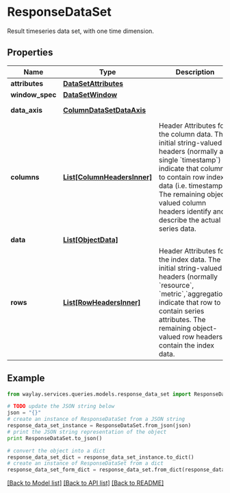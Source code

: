 # ResponseDataSet

Result timeseries data set, with one time dimension.

## Properties

Name | Type | Description | Notes
------------ | ------------- | ------------- | -------------
**attributes** | [**DataSetAttributes**](DataSetAttributes.md) |  | [optional] 
**window_spec** | [**DataSetWindow**](DataSetWindow.md) |  | [optional] 
**data_axis** | [**ColumnDataSetDataAxis**](ColumnDataSetDataAxis.md) |  | [optional] [default to ColumnDataSetDataAxis.ROW]
**columns** | [**List[ColumnHeadersInner]**](ColumnHeadersInner.md) | Header Attributes for the column data.  The initial string-valued headers (normally a single &#x60;timestamp&#x60;) indicate that column to contain row index data (i.e. timestamps).  The remaining object-valued column headers identify and describe the actual series data. | 
**data** | [**List[ObjectData]**](ObjectData.md) |  | 
**rows** | [**List[RowHeadersInner]**](RowHeadersInner.md) | Header Attributes for the index data.  The initial string-valued headers (normally &#x60;resource&#x60;, &#x60;metric&#x60;,&#x60;aggregation&#x60;) indicate that row to contain series attributes.  The remaining object-valued row headers contain the index data. | 

## Example

```python
from waylay.services.queries.models.response_data_set import ResponseDataSet

# TODO update the JSON string below
json = "{}"
# create an instance of ResponseDataSet from a JSON string
response_data_set_instance = ResponseDataSet.from_json(json)
# print the JSON string representation of the object
print ResponseDataSet.to_json()

# convert the object into a dict
response_data_set_dict = response_data_set_instance.to_dict()
# create an instance of ResponseDataSet from a dict
response_data_set_form_dict = response_data_set.from_dict(response_data_set_dict)
```
[[Back to Model list]](../README.md#documentation-for-models) [[Back to API list]](../README.md#documentation-for-api-endpoints) [[Back to README]](../README.md)


